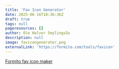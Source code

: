 ```yaml
---
title: 'Fav Icon Generator'
date: 2025-06-16T18:36:36Z
draft: true
tags: null
pageresources: []
author: Ole Halvor Smylingsås
description: null
image: favicongenerator.png
externalLink: 'https://formito.com/tools/favicon'
---
```

[Formito fav icon maker](https://formito.com/tools/favicon "Gå til Formito fac icon maker (Ekstern lenke)")